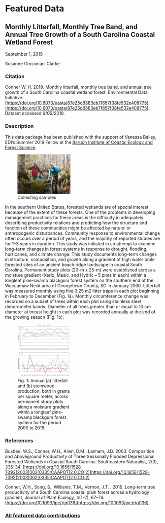 # Featured Data

## Monthly Litterfall, Monthly Tree Band, and Annual Tree Growth of a South Carolina Coastal Wetland Forest

September 1, 2019

Susanne Grossman-Clarke

### Citation

Conner W. H. 2019. Monthly litterfall, monthly tree band, and annual tree growth of a South Carolina coastal wetland forest. Environmental Data Initiative. [https://doi.org/10.6073/pasta/87e25c8383eb7f857f38fe532e408775](https://doi.org/10.6073/pasta/87e25c8383eb7f857f38fe532e408775). Dataset accessed 9/05/2019.

### Description

This data package has been published with the support of Vanessa Bailey, EDI’s Summer 2019 Fellow at the [Baruch Institute of Coastal Ecology and Forest Science](https://www.clemson.edu/cafls/research/baruch/index.html).

<div class="figure_featured" style="width: 50%;">
    <figure>
       <img src="/static/images/featured_data/baruch-collecting-samples.png" alt="collecting samples"/>
       <figcaption class="figure-caption">Collecting samples</figcaption>
    </figure>
</div>

In the southern United States, forested wetlands are of special interest because of the extent of these forests. One of the problems in developing management practices for these areas is the difficulty in adequately describing productivity relations and predicting how the structure and function of these communities might be affected by natural or anthropogenic disturbances. Community response to environmental change often occurs over a period of years, and the majority of reported studies are for 1–3 years in duration. This study was initiated in an attempt to examine long-term changes in forest systems in response to drought, flooding, hurricanes, and climate change. This study documents long-term changes in structure, composition, and growth along a gradient of high water table forested sites of an ancient beach ridge landscape in coastal South Carolina. Permanent study plots (20-m x 25-m) were established across a moisture gradient (Xeric, Mesic, and Hydric – 5 plots in each) within a longleaf pine-swamp blackgum forest system on the southern end of the Waccamaw Neck area of Georgetown County, SC in January 2000. Litterfall was measured monthly using five 0.25 m2 litter traps in each plot beginning in February to December (Fig. 1a). Monthly circumference change was recorded on a subset of trees within each plot using stainless steel dendrometer bands. Diameter of all trees greater than or equal to 10 cm diameter at breast height in each plot was recorded annually at the end of the growing season (Fig. 1b).

<div class="figure_featured" style="width: 50%;">
    <figure>
       <img src="/static/images/featured_data/stemwood-production-litterfall.png" alt="stemwood production and litterfall time series"/>
       <figcaption class="figure-caption">Fig. 1: Annual (a) litterfall and (b) stemwood production, both in grams per square meter, across permanent study plots along a moisture gradient within a longleaf pine-swamp blackgum forest system for the period 2000 to 2018.</figcaption>
    </figure>
</div>

### References

Busbee, W.S., Conner, W.H., Allen, D.M., Lanham, J.D. 2003. Composition and Aboveground Productivity of Three Seasonally Flooded Depressional Forested Wetlands in Coastal South Carolina. Southeastern Naturalist, 2(3), 335-34. [https://doi.org/10.1656/1528-7092(2003)002[0335:CAAPOT]2.0.CO;2](https://doi.org/10.1656/1528-7092(2003)002[0335:CAAPOT]2.0.CO;2)

Conner, W.H.,  Song, S., Williams, T.M., Vernon, J.T. . 2019. Long-term tree productivity of a South Carolina coastal plain forest across a hydrology gradient, Journal of Plant Ecology, 4(1-2), 67–76. [https://doi.org/10.1093/jpe/rtq036](https://doi.org/10.1093/jpe/rtq036)

### [All featured data contributions](/templates/featured/featured-grid)